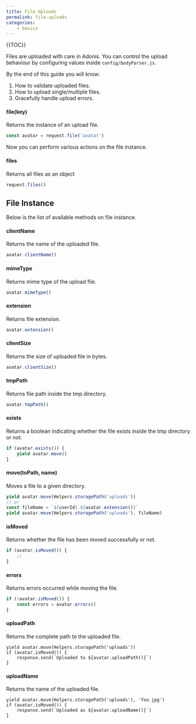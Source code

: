 ```yaml
---
title: File Uploads
permalink: file-uploads
categories:
	- basics
---
```


{{TOC}}

Files are uploaded with care in Adonis. You can control the upload behaviour by configuring values inside `config/bodyParser.js`.

By the end of this guide you will know:

1. How to validate uploaded files.
2. How to upload single/multiple files.
3. Gracefully handle upload errors.

#### file(key)

Returns the instance of an upload file.

```javascript
const avatar = request.file('avatar')
```

Now you can perform various actions on the file instance.


#### files

Returns all files as an object

```javascript
request.files()
```

## File Instance

Below is the list of available methods on file instance.

#### clientName

Returns the name of the uploaded file.

```javascript
avatar.clientName()
```

#### mimeType

Returns mime type of the upload file.

```javascript
avatar.mimeType()
```

#### extension

Returns file extension.

```javascript
avatar.extension()
```


#### clientSize

Returns the size of uploaded file in bytes.

```javascript
avatar.clientSize()
```

#### tmpPath

Returns file path inside the tmp directory.

```javascript
avatar.tmpPath()
```

#### exists

Returns a boolean indicating whether the file exists inside the tmp directory or not.

```javascript
if (avatar.exists()) {
	yield avatar.move()
}
```


#### move(toPath, name)

Moves a file to a given directory. 

```javascript
yield avatar.move(Helpers.storagePath('uploads'))
// or
const fileName = `${userId}.${avatar.extension()}`
yield avatar.move(Helpers.storagePath('uploads'), fileName)
```

#### isMoved

Returns whether the file has been moved successfully or not.

```javascript
if (avatar.isMoved()) {
	// 
}
```

#### errors
Returns errors occurred while moving the file.

```javascript
if (!avatar.isMoved()) {
	const errors = avatar.errors()
}
```

#### uploadPath

Returns the complete path to the uploaded file.

```
yield avatar.move(Helpers.storagePath('uploads'))
if (avatar.isMoved()) {
	response.send(`Uploaded to ${avatar.uploadPath()}`)
}
```

#### uploadName

Returns the name of the uploaded file.

```
yield avatar.move(Helpers.storagePath('uploads'), 'foo.jpg')
if (avatar.isMoved()) {
	response.send(`Uploaded as ${avatar.uploadName()}`)
}
```